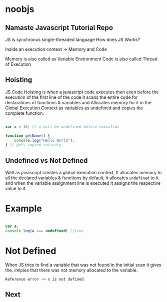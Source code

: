 # noobjs
## Namaste Javascript Tutorial Repo

JS is synchronus single-threaded language
How does JS Works?

Inside an execution context -> Memory and Code

Memory is also called as Variable Environment
Code is also called Thread of Execution

## Hoisting

JS Code Hoisting is when a javascript code executes then even before the execution of the first line of the code it scans the entire code for declarations of functions & variables and Allocates memory for it in the Global Execution Context as
variables as undefined and copies the complete function.

```javascript

var x = 10; // x will be undefined before execution

function getName() {
    console.log("Hello World");
} // gets copied entirely

```


## Undefined vs Not Defined

Well as javascript creates a global execution context,
It allocates memory to all the declared variables & functions
by default, it allocates `undefined` to it. and when the variable assignment line is executed it assigns the respective value to it.

# Example
```javascript

var a;
console.log(a === undefined) //true

```

# Not Defined
When JS tries to find a variable that was not found in the initial scan it gives the. imlpies that there was not memory allocated to the variable.

`Reference error -> x is not defined`

## Next